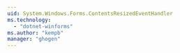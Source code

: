 ```yaml
---
uid: System.Windows.Forms.ContentsResizedEventHandler
ms.technology: 
  - "dotnet-winforms"
ms.author: "kempb"
manager: "ghogen"
---
```

